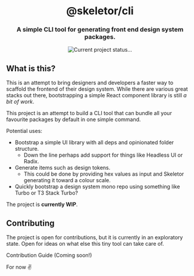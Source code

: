 <div align="center">
  <h1>@skeletor/cli</h1>
  <h3>A simple CLI tool for generating front end design system packages.</h3>
  <img src="https://img.shields.io/badge/status-%F0%9F%9A%A7%20wip-yellow" alt="Current project status..." />
</div>

## What is this?
This is an attempt to bring designers and developers a faster way to scaffold the frontend of their design system. While there are various great stacks out there, bootstrapping a simple React component library is still _a bit of work_.

This project is an attempt to build a CLI tool that can bundle all your favourite packages by default in one simple command.

Potential uses:
- Bootstrap a simple UI library with all deps and opinionated folder structure.
  - Down the line perhaps add support for things like Headless UI or Radix.
- Generate items such as design tokens.
  - This could be done by providing hex values as input and Skeletor generating it toward a colour scale.
- Quickly bootstrap a design system mono repo using something like Turbo or T3 Stack Turbo?

The project is **currently WIP**. 


## Contributing
The project is open for contributions, but it is currently in an exploratory state. Open for ideas on what else this tiny tool can take care of.

Contribution Guide (Coming soon!)

For now ✌️